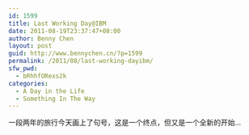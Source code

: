 ```yaml
---
id: 1599
title: Last Working Day@IBM
date: 2011-08-19T23:37:47+08:00
author: Benny Chen
layout: post
guid: http://www.bennychen.cn/?p=1599
permalink: /2011/08/last-working-dayibm/
sfw_pwd:
  - bRhhfORexs2k
categories:
  - A Day in the Life
  - Something In The Way
---
```

一段两年的旅行今天画上了句号，这是一个终点，但又是一个全新的开始&#8230;